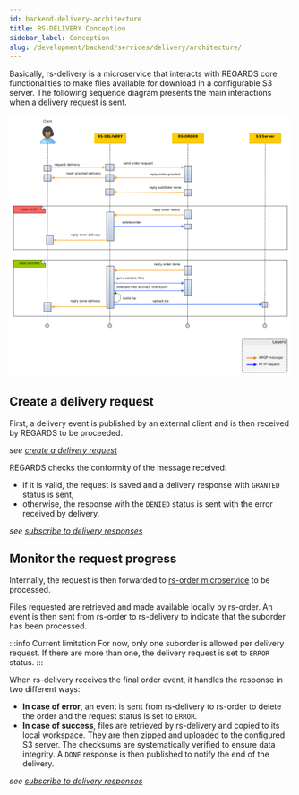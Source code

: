 ```yaml
---
id: backend-delivery-architecture
title: RS-DELIVERY Conception
sidebar_label: Conception
slug: /development/backend/services/delivery/architecture/
---
```


Basically, rs-delivery is a microservice that interacts with REGARDS core functionalities to make files available for download in a configurable S3 server.
The following sequence diagram presents the main interactions when a delivery request is sent.

![delivery_sequence_diagram](src/delivery_sequence_diagram.png)

## Create a delivery request

First, a delivery event is published by an external client and is then received by REGARDS to be proceeded.

*see [create a delivery request](./api-guides/amqp/amqp-publish-request.md)*

REGARDS checks the conformity of the message received:

- if it is valid, the request is saved and a delivery response with `GRANTED` status is sent,
- otherwise, the response with the `DENIED` status is sent with the error received by delivery.

*see [subscribe to delivery responses](./api-guides/amqp/amqp-subscribe-response.md)*

## Monitor the request progress

Internally, the request is then forwarded to [rs-order microservice](../order/order.md) to be processed.

Files requested are retrieved and made available locally by rs-order. An event is then sent from rs-order to rs-delivery to
indicate that the suborder has been processed. 

:::info Current limitation
For now, only one suborder is allowed per delivery request. If there are more than one,
the delivery request is set to `ERROR` status.
:::

When rs-delivery receives the final order event, it handles the response in two different ways:

- **In case of error**, an event is sent from rs-delivery to rs-order to delete the order and the request status is set to `ERROR`.
- **In case of success**, files are retrieved by rs-delivery and copied to its local workspace. They are then zipped and uploaded to the configured S3 server. The checksums are systematically verified to ensure data integrity. A `DONE` response is then published to notify the end of the delivery.

*see [subscribe to delivery responses](./api-guides/amqp/amqp-subscribe-response.md)*
